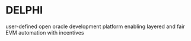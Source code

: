 # DELPHI
user-defined open oracle development platform enabling layered and fair EVM automation with incentives
